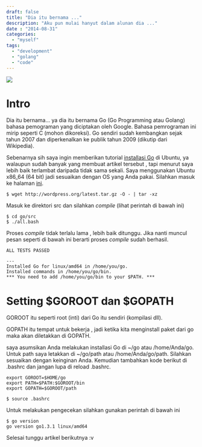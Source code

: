 ```yaml
---
draft: false
title: "Dia itu bernama ..."
description: "Aku pun mulai hanyut dalam alunan dia ..."
date : "2014-08-31"
categories:
  - "myself"
tags:
  - "development"
  - "golang"
  - "code"
---
```


![](http://i.imgur.com/CD1mb6j.jpg)

# Intro

Dia itu bernama... ya dia itu bernama Go (Go Programming atau Golang) bahasa pemograman yang diciptakan oleh Google. Bahasa pemrograman ini mirip seperti C (mohon dikoreksi). Go sendiri sudah kembangkan sejak tahun 2007 dan diperkenalkan ke publik tahun 2009 (dikutip dari Wikipedia). 

Sebenarnya sih saya ingin memberikan tutorial [installasi Go](http://golang.org/doc/install/source) di Ubuntu, ya walaupun sudah banyak yang membuat artikel tersebut , tapi menurut saya lebih baik terlambat daripada tidak sama sekali. Saya menggunakan Ubuntu x86_64 (64 bit) jadi sesuaikan dengan OS yang Anda pakai. Silahkan masuk ke halaman [ini](http://golang.org/dl/).

```
$ wget http://wordpress.org/latest.tar.gz -O - | tar -xz
```
Masuk ke direktori src dan silahkan _compile_ (lihat perintah di bawah ini)

```
$ cd go/src
$ ./all.bash
```
Proses _compile_ tidak terlalu lama , lebih baik ditunggu. Jika nanti muncul pesan seperti di bawah ini berarti proses _compile_ sudah berhasil.

```
ALL TESTS PASSED

---
Installed Go for linux/amd64 in /home/you/go.
Installed commands in /home/you/go/bin.
*** You need to add /home/you/go/bin to your $PATH. ***
```
# Setting $GOROOT dan $GOPATH

GOROOT itu seperti root (inti) dari Go itu sendiri (kompilasi dll).

GOPATH itu tempat untuk bekerja , jadi ketika kita menginstall paket dari go maka akan diletakkan di GOPATH.

saya asumsikan Anda melakukan installasi Go di ~/go atau /home/Anda/go. Untuk path saya letakkan di ~/go/path atau /home/Anda/go/path. Silahkan sesuaikan dengan keinginan Anda. Kemudian tambahkan kode berikut di .bashrc dan jangan lupa di reload .bashrc.

```
export GOROOT=$HOME/go
export PATH=$PATH:$GOROOT/bin
export GOPATH=$GOROOT/path

$ source .bashrc
```
Untuk melakukan pengecekan silahkan gunakan perintah di bawah ini
```
$ go version
go version go1.3.1 linux/amd64
```

Selesai tunggu artikel berikutnya :v